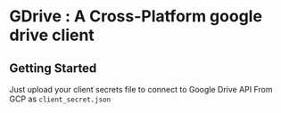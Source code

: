 # GDrive : A Cross-Platform google drive client

## Getting Started

Just upload your client secrets file to connect to Google Drive API From GCP as ```client_secret.json```
